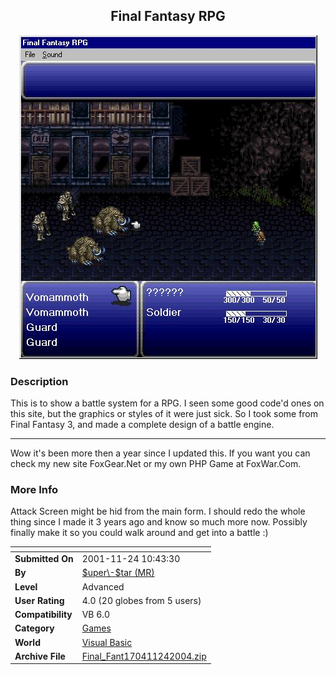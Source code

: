 ﻿<div align="center">

## Final Fantasy RPG

<img src="PIC200294212409475.jpg">
</div>

### Description

This is to show a battle system for a RPG. I seen some good code'd ones on this site, but the graphics or styles of it were just sick. So I took some from Final Fantasy 3, and made a complete design of a battle engine.

---

Wow it's been more then a year since I updated this. If you want you can check my new site FoxGear.Net or my own PHP Game at FoxWar.Com.
 
### More Info
 
Attack Screen might be hid from the main form. I should redo the whole thing since I made it 3 years ago and know so much more now. Possibly finally make it so you could walk around and get into a battle :)


<span>             |<span>
---                |---
**Submitted On**   |2001-11-24 10:43:30
**By**             |[$uper\-$tar \(MR\)](https://github.com/Planet-Source-Code/PSCIndex/blob/master/ByAuthor/uper-tar-mr.md)
**Level**          |Advanced
**User Rating**    |4.0 (20 globes from 5 users)
**Compatibility**  |VB 6\.0
**Category**       |[Games](https://github.com/Planet-Source-Code/PSCIndex/blob/master/ByCategory/games__1-38.md)
**World**          |[Visual Basic](https://github.com/Planet-Source-Code/PSCIndex/blob/master/ByWorld/visual-basic.md)
**Archive File**   |[Final\_Fant170411242004\.zip](https://github.com/Planet-Source-Code/uper-tar-mr-final-fantasy-rpg__1-38661/archive/master.zip)








